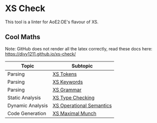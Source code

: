 # XS Check

This tool is a linter  for AoE2:DE's flavour of XS.

## Cool Maths

Note: GitHub does not render all the latex correctly, read these docs here: https://divy1211.github.io/xs-check/

| Topic            | Subtopic                                                    |
|------------------|-------------------------------------------------------------|
| Parsing          | [XS Tokens](maths/docs/parsing/xs_tokens.md)                |
| Parsing          | [XS Keywords](maths/docs/parsing/xs_keywords.md)            |
| Parsing          | [XS Grammar](maths/docs/parsing/xs_grammar.md)              |
| Static Analysis  | [XS Type Checking](maths/docs/static/xs_type_chk.md)        |
| Dynamic Analysis | [XS Operational Semantics](maths/docs/dynamic/xs_op_sem.md) |
| Code Generation  | [XS Maximal Munch](maths/docs/code_gen/xs_mm.md)            |

[//]: # (| Code Generation  | [IR to Byte Code]&#40;maths/docs/code_gen/xs_bc.md&#41;             |)

[//]: # (| Runtime          | [XS Virtual Machine]&#40;maths/docs/xs_vm/xs_rt.md&#41;             |)

[//]: # (| Byte Code        | [XS Virtual Machine]&#40;maths/docs/xs_vm/xs_ops.md&#41;            |)

[//]: # (| Static Analysis  | [XS Type Inference]&#40;./maths/static/xs_type_inf.md&#41;       |)

[//]: # (| Static Analysis  | [XS Sign Analysis]&#40;./maths/static/xs_sign.md&#41;            |)

[//]: # (| Static Analysis  | [XS Liveness Analysis]&#40;./maths/static/xs_liveness.md&#41;    |)
